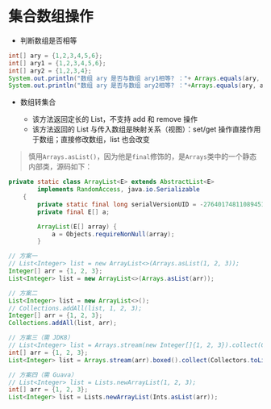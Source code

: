 # 集合数组操作

* 判断数组是否相等

```java
int[] ary = {1,2,3,4,5,6};
int[] ary1 = {1,2,3,4,5,6};
int[] ary2 = {1,2,3,4};
System.out.println("数组 ary 是否与数组 ary1相等? ："+ Arrays.equals(ary, ary1));
System.out.println("数组 ary 是否与数组 ary2相等? ："+Arrays.equals(ary, ary2));
```

* 数组转集合

    * 该方法返回定长的 List，不支持 add 和 remove 操作
    * 该方法返回的 List 与传入数组是映射关系（视图）：set/get 操作直接作用于数组；直接修改数组，list 也会改变


> 慎用`Arrays.asList()`，因为他是`final`修饰的，是`Arrays`类中的一个静态内部类，源码如下：

```java
private static class ArrayList<E> extends AbstractList<E>
        implements RandomAccess, java.io.Serializable
    {
        private static final long serialVersionUID = -2764017481108945198L;
        private final E[] a;

        ArrayList(E[] array) {
            a = Objects.requireNonNull(array);
        }

```

```java
// 方案一
// List<Integer> list = new ArrayList<>(Arrays.asList(1, 2, 3));
Integer[] arr = {1, 2, 3};
List<Integer> list = new ArrayList<>(Arrays.asList(arr));

// 方案二
List<Integer> list = new ArrayList<>();
// Collections.addAll(list, 1, 2, 3);
Integer[] arr = {1, 2, 3};
Collections.addAll(list, arr);

// 方案三（需 JDK8）
// List<Integer> list = Arrays.stream(new Integer[]{1, 2, 3}).collect(Collectors.toList());
int[] arr = {1, 2, 3};
List<Integer> list = Arrays.stream(arr).boxed().collect(Collectors.toList());

// 方案四（需 Guava）
// List<Integer> list = Lists.newArrayList(1, 2, 3);
int[] arr = {1, 2, 3};
List<Integer> list = Lists.newArrayList(Ints.asList(arr));
```
